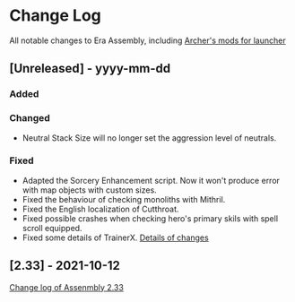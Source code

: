 
# Change Log
All notable changes to Era Assembly, including [Archer's mods for launcher](https://github.com/Archer30/Era-Launcher-Mods)

## [Unreleased] - yyyy-mm-dd

### Added

### Changed
- Neutral Stack Size will no longer set the aggression level of neutrals. 
### Fixed
- Adapted the Sorcery Enhancement script. Now it won't produce error with map objects with custom sizes.
- Fixed the behaviour of checking monoliths with Mithril.
- Fixed the English localization of Cutthroat.
- Fixed possible crashes when checking hero's primary skils with spell scroll equipped. 
- Fixed some details of TrainerX. [Details of changes](https://github.com/Archer30/Era-Launcher-Mods/blob/main/CHANGELOG.md)

## [2.33] - 2021-10-12
[Change log of Assenmbly 2.33](http://wforum.heroes35.net/showthread.php?tid=5235&pid=129486#pid129486)
